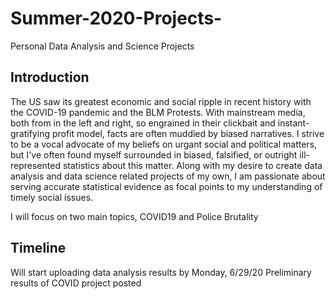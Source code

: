 # Summer-2020-Projects-
Personal Data Analysis and Science Projects 

## Introduction 
The US saw its greatest economic and social ripple in recent history with the COVID-19 pandemic and the BLM Protests. With mainstream media, both from in the left and right, so engrained in their clickbait and instant-gratifying profit model, facts are often muddied by biased narratives. I strive to be a vocal advocate of my beliefs on urgant social and political matters, but I've often found myself surrounded in biased, falsified, or outright ill-represented statistics about this matter. Along with my desire to create data analysis and data science related projects of my own, I am passionate about serving accurate statistical evidence as focal points to my understanding of timely social issues. 

I will focus on two main topics, COVID19 and Police Brutality 


## Timeline 
Will start uploading data analysis results by Monday, 6/29/20
Preliminary results of COVID project posted 
